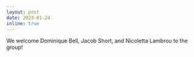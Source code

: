 ```yaml
---
layout: post
date: 2023-01-24
inline: true
---
```


We welcome Dominique Bell, Jacob Short, and Nicoletta Lambrou to the group!
